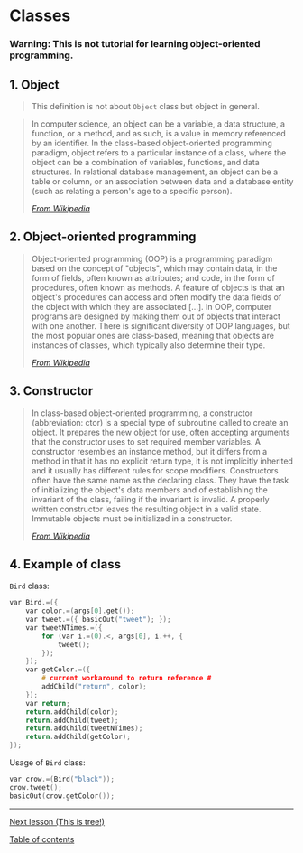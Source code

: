 # Classes

### Warning: This is not tutorial for learning object-oriented programming. 

## 1. Object

> This definition is not about `Object` class but object in general.

> In computer science, an object can be a variable, a data structure, a function, or a method, and as such, is a value in memory referenced by an identifier. In the class-based object-oriented programming paradigm, object refers to a particular instance of a class, where the object can be a combination of variables, functions, and data structures. In relational database management, an object can be a table or column, or an association between data and a database entity (such as relating a person's age to a specific person).
> 
> [_From Wikipedia_](https://en.wikipedia.org/wiki/Object_(computer_science))

## 2. Object-oriented programming

> Object-oriented programming (OOP) is a programming paradigm based on the concept of "objects", which may contain data, in the form of fields, often known as attributes; and code, in the form of procedures, often known as methods. A feature of objects is that an object's procedures can access and often modify the data fields of the object with which they are associated [...]. In OOP, computer programs are designed by making them out of objects that interact with one another. There is significant diversity of OOP languages, but the most popular ones are class-based, meaning that objects are instances of classes, which typically also determine their type.
> 
> [_From Wikipedia_](https://en.wikipedia.org/wiki/Object-oriented_programming)

## 3. Constructor

> In class-based object-oriented programming, a constructor (abbreviation: ctor) is a special type of subroutine called to create an object. It prepares the new object for use, often accepting arguments that the constructor uses to set required member variables. A constructor resembles an instance method, but it differs from a method in that it has no explicit return type, it is not implicitly inherited and it usually has different rules for scope modifiers. Constructors often have the same name as the declaring class. They have the task of initializing the object's data members and of establishing the invariant of the class, failing if the invariant is invalid. A properly written constructor leaves the resulting object in a valid state. Immutable objects must be initialized in a constructor.
> 
> [_From Wikipedia_](https://en.wikipedia.org/wiki/Constructor_(object-oriented_programming))

## 4. Example of class

`Bird` class:

```c
var Bird.=({
    var color.=(args[0].get());
    var tweet.=({ basicOut("tweet"); });
    var tweetNTimes.=({
        for (var i.=(0).<, args[0], i.++, {
            tweet();
        });
    });
    var getColor.=({
        # current workaround to return reference #
        addChild("return", color);
    });
    var return;
    return.addChild(color);
    return.addChild(tweet);
    return.addChild(tweetNTimes);
    return.addChild(getColor);
});
```

Usage of `Bird` class:

```c
var crow.=(Bird("black"));
crow.tweet();
basicOut(crow.getColor());
```

---

[Next lesson (This is tree!)](tree.md)

[Table of contents](tutorial.md)